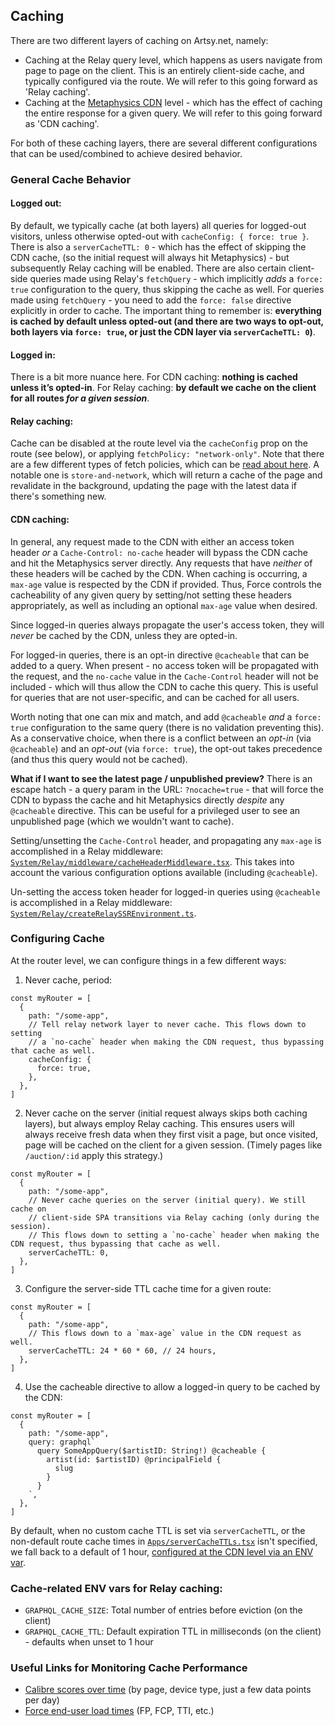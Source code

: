 ## Caching

There are two different layers of caching on Artsy.net, namely:

- Caching at the Relay query level, which happens as users navigate from page to page on the client. This is an entirely client-side cache, and typically configured via the route. We will refer to this going forward as 'Relay caching'.
- Caching at the [Metaphysics CDN](https://github.com/artsy/metaphysics/blob/1b3940a2387ab0bf308c2ca7b597e40fad015b4d/docs/cdn.md) level - which has the effect of caching the entire response for a given query. We will refer to this going forward as 'CDN caching'.

For both of these caching layers, there are several different configurations that can be used/combined to achieve desired behavior.

### General Cache Behavior

#### Logged out:

By default, we typically cache (at both layers) all queries for logged-out visitors, unless otherwise opted-out with `cacheConfig: { force: true }`. There is also a `serverCacheTTL: 0` - which has the effect of skipping the CDN cache, (so the initial request will always hit Metaphysics) - but subsequently Relay caching will be enabled. There are also certain client-side queries made using Relay's `fetchQuery` - which implicitly _adds_ a `force: true` configuration to the query, thus skipping the cache as well. For queries made using `fetchQuery` - you need to add the `force: false` directive explicitly in order to cache. The important thing to remember is: **everything is cached by default unless opted-out (and there are two ways to opt-out, both layers via `force: true`, or just the CDN layer via `serverCacheTTL: 0`)**.

#### Logged in:

There is a bit more nuance here. For CDN caching: **nothing is cached unless it’s opted-in**. For Relay caching: **by default we cache on the client for all routes _for a given session_**.

#### Relay caching:

Cache can be disabled at the route level via the `cacheConfig` prop on the route (see below), or applying `fetchPolicy: "network-only"`. Note that there are a few different types of fetch policies, which can be [read about here](https://relay.dev/docs/guided-tour/reusing-cached-data/fetch-policies/). A notable one is `store-and-network`, which will return a cache of the page and revalidate in the background, updating the page with the latest data if there's something new.

#### CDN caching:

In general, any request made to the CDN with either an access token header _or_ a `Cache-Control: no-cache` header will bypass the CDN cache and hit the Metaphysics server directly. Any requests that have _neither_ of these headers will be cached by the CDN. When caching is occurring, a `max-age` value is respected by the CDN if provided. Thus, Force controls the cacheability of any given query by setting/not setting these headers appropriately, as well as including an optional `max-age` value when desired.

Since logged-in queries always propagate the user's access token, they will _never_ be cached by the CDN, unless they are opted-in.

For logged-in queries, there is an opt-in directive `@cacheable` that can be added to a query. When present - no access token will be propagated with the request, and the `no-cache` value in the `Cache-Control` header will not be included - which will thus allow the CDN to cache this query. This is useful for queries that are not user-specific, and can be cached for all users.

Worth noting that one can mix and match, and add `@cacheable` _and_ a `force: true` configuration to the same query (there is no validation preventing this). As a conservative choice, when there is a conflict between an _opt-in_ (via `@cacheable`) and an _opt-out_ (via `force: true`), the opt-out takes precedence (and thus this query would not be cached).

**What if I want to see the latest page / unpublished preview?** There is an escape hatch - a query param in the URL: `?nocache=true` - that will force the CDN to bypass the cache and hit Metaphysics directly _despite_ any `@cacheable` directive. This can be useful for a privileged user to see an unpublished page (which we wouldn't want to cache).

Setting/unsetting the `Cache-Control` header, and propagating any `max-age` is accomplished in a Relay middleware: [`System/Relay/middleware/cacheHeaderMiddleware.tsx`](System/Relay/middleware/cacheHeaderMiddleware.tsx). This takes into account the various configuration options available (including `@cacheable`).

Un-setting the access token header for logged-in queries using `@cacheable` is accomplished in a Relay middleware: [`System/Relay/createRelaySSREnvironment.ts`](System/Relay/createRelaySSREnvironment.ts).

### Configuring Cache

At the router level, we can configure things in a few different ways:

1. Never cache, period:

```tsx
const myRouter = [
  {
    path: "/some-app",
    // Tell relay network layer to never cache. This flows down to setting
    // a `no-cache` header when making the CDN request, thus bypassing that cache as well.
    cacheConfig: {
      force: true,
    },
  },
]
```

2. Never cache on the server (initial request always skips both caching layers), but always employ Relay caching. This ensures users will always receive fresh data when they first visit a page, but once visited, page will be cached on the client for a given session. (Timely pages like `/auction/:id` apply this strategy.)

```tsx
const myRouter = [
  {
    path: "/some-app",
    // Never cache queries on the server (initial query). We still cache on
    // client-side SPA transitions via Relay caching (only during the session).
    // This flows down to setting a `no-cache` header when making the CDN request, thus bypassing that cache as well.
    serverCacheTTL: 0,
  },
]
```

3. Configure the server-side TTL cache time for a given route:

```tsx
const myRouter = [
  {
    path: "/some-app",
    // This flows down to a `max-age` value in the CDN request as well.
    serverCacheTTL: 24 * 60 * 60, // 24 hours,
  },
]
```

4. Use the cacheable directive to allow a logged-in query to be cached by the CDN:

```tsx
const myRouter = [
  {
    path: "/some-app",
    query: graphql`
      query SomeAppQuery($artistID: String!) @cacheable {
        artist(id: $artistID) @principalField {
          slug
        }
      }
    `,
  },
]
```

By default, when no custom cache TTL is set via `serverCacheTTL`, or the non-default route cache times in [`Apps/serverCacheTTLs.tsx`](src/Apps/serverCacheTTLs.tsx) isn't specified, we fall back to a default of 1 hour, [configured at the CDN level via an ENV var](https://dash.cloudflare.com/0373426be7be649ff052277fb5377c4f/workers/services/view/metaphysics-cdn-staging/production/settings).

### Cache-related ENV vars for Relay caching:

- `GRAPHQL_CACHE_SIZE`: Total number of entries before eviction (on the client)
- `GRAPHQL_CACHE_TTL`: Default expiration TTL in milliseconds (on the client) - defaults when unset to 1 hour

### Useful Links for Monitoring Cache Performance

- [Calibre scores over time](https://app.datadoghq.com/dashboard/qfh-2gu-td7/calibre-scores?fromUser=false&refresh_mode=sliding&view=spans&from_ts=1720285399034&to_ts=1722877399034&live=true) (by page, device type, just a few data points per day)
- [Force end-user load times](https://app.datadoghq.com/dashboard/dt4-sdd-r6r/force-load-times?fromUser=false&refresh_mode=sliding&view=spans&from_ts=1722272630753&to_ts=1722877430753&live=true) (FP, FCP, TTI, etc.)
